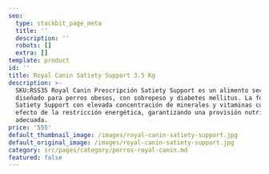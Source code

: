 ```yaml
---
seo:
  type: stackbit_page_meta
  title: ''
  description: ''
  robots: []
  extra: []
template: product
id: ''
title: Royal Canin Satiety Support 3.5 Kg
description: >-
  SKU:RSS35 Royal Canin Prescripción Satiety Support es un alimento seco
  diseñado para perros obesos, con sobrepeso y diabetes mellitus. La fórmula
  Satiety Support con elevada concentración de minerales y vitaminas compensa el
  efecto de la restricción energética, garantizando una provisión nutricional
  adecuada.
price: '555'
default_thumbnail_image: /images/royal-canin-satiety-support.jpg
default_original_image: /images/royal-canin-satiety-support.jpg
category: src/pages/category/perros-royal-canin.md
featured: false
---
```

